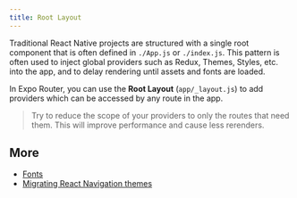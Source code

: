 ```yaml
---
title: Root Layout
---
```


Traditional React Native projects are structured with a single root component that is often defined in `./App.js` or `./index.js`. This pattern is often used to inject global providers such as Redux, Themes, Styles, etc. into the app, and to delay rendering until assets and fonts are loaded.

In Expo Router, you can use the **Root Layout** (`app/_layout.js`) to add providers which can be accessed by any route in the app.

> Try to reduce the scope of your providers to only the routes that need them. This will improve performance and cause less rerenders.

## More

- [Fonts](/docs/assets/fonts.md)
- [Migrating React Navigation themes](/docs/styling/theming.md)
